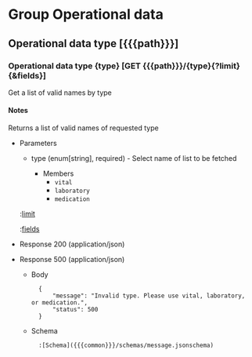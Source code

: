 # Group Operational data

## Operational data type [{{{path}}}]

### Operational data type {type} [GET {{{path}}}/{type}{?limit}{&fields}]

Get a list of valid names by type

#### Notes

Returns a list of valid names of requested type

+ Parameters

    + type (enum[string], required) - Select name of list to be fetched

        + Members
            + `vital`
            + `laboratory`
            + `medication`


    :[limit]({{{common}}}/parameters/limit.md)

    :[fields]({{{common}}}/parameters/fields.md)


+ Response 200 (application/json)

+ Response 500 (application/json)

    + Body

            {
                "message": "Invalid type. Please use vital, laboratory, or medication.",
                "status": 500
            }

    + Schema

            :[Schema]({{{common}}}/schemas/message.jsonschema)

